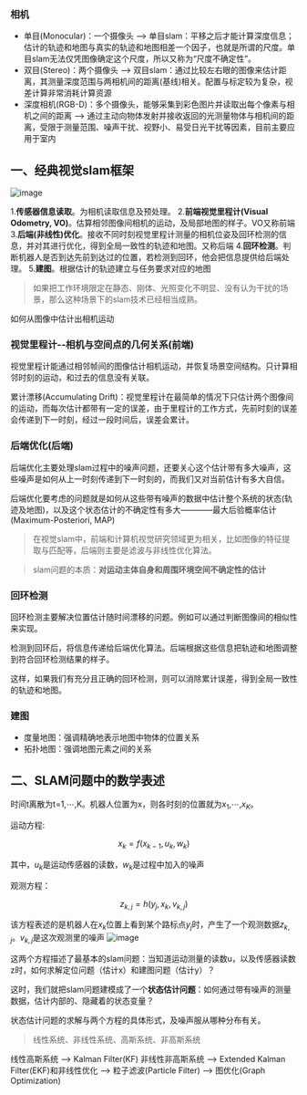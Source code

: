 ### 相机
- 单目(Monocular)：一个摄像头 --> 单目slam：平移之后才能计算深度信息；估计的轨迹和地图与真实的轨迹和地图相差一个因子，也就是所谓的尺度。单目slam无法仅凭图像确定这个尺度，所以又称为“尺度不确定性”。
- 双目(Stereo)：两个摄像头 --> 双目slam：通过比较左右眼的图像来估计距离，其测量深度范围与两相机间的距离(基线)相关。配置与标定较为复杂，视差计算非常消耗计算资源
- 深度相机(RGB-D)：多个摄像头，能够采集到彩色图片并读取出每个像素与相机之间的距离 --> 通过主动向物体发射并接收返回的光测量物体与相机间的距离，受限于测量范围、噪声干扰、视野小、易受日光干扰等因素，目前主要应用于室内

## 一、经典视觉slam框架

![image](https://user-images.githubusercontent.com/34792225/181693672-f2ab6685-ea25-46cf-8111-424257891c35.png)

1.<b>传感器信息读取</b>。为相机读取信息及预处理。
2.<b>前端视觉里程计(Visual Odometry, VO)</b>。估算相邻图像间相机的运动，及局部地图的样子。VO又称前端
3.<b>后端(非线性)优化</b>。接收不同时刻视觉里程计测量的相机位姿及回环检测的信息，并对其进行优化，得到全局一致性的轨迹和地图。又称后端
4.<b>回环检测</b>。判断机器人是否到达先前到达过的位置，若检测到回环，他会把信息提供给后端处理。
5.<b>建图</b>。根据估计的轨迹建立与任务要求对应的地图

> 如果把工作环境限定在静态、刚体、光照变化不明显、没有认为干扰的场景，那么这种场景下的slam技术已经相当成熟。

如何从图像中估计出相机运动

### 视觉里程计--相机与空间点的几何关系(前端)

视觉里程计能通过相邻帧间的图像估计相机运动，并恢复场景空间结构。只计算相邻时刻的运动，和过去的信息没有关联。

累计漂移(Accumulating Drift)：视觉里程计在最简单的情况下只估计两个图像间的运动，而每次估计都带有一定的误差，由于里程计的工作方式，先前时刻的误差会传递到下一时刻，经过一段时间后，误差会累计。


### 后端优化(后端)

后端优化主要处理slam过程中的噪声问题，还要关心这个估计带有多大噪声，这些噪声是如何从上一时刻传递到下一时刻的，而我们又对当前估计有多大自信。

后端优化要考虑的问题就是如何从这些带有噪声的数据中估计整个系统的状态(轨迹及地图)，以及这个状态估计的不确定性有多大————最大后验概率估计(Maximum-Posteriori, MAP)

> 在视觉slam中，前端和计算机视觉研究领域更为相关，比如图像的特征提取与匹配等，后端则主要是滤波与非线性优化算法。

> slam问题的本质：<b>对运动主体自身和周围环境空间不确定性的估计</b>


### 回环检测

回环检测主要解决位置估计随时间漂移的问题。例如可以通过判断图像间的相似性来实现。

检测到回环后，将信息传递给后端优化算法。后端根据这些信息把轨迹和地图调整到符合回环检测结果的样子。

这样，如果我们有充分且正确的回环检测，则可以消除累计误差，得到全局一致性的轨迹和地图。


### 建图

- 度量地图：强调精确地表示地图中物体的位置关系
- 拓扑地图：强调地图元素之间的关系


## 二、SLAM问题中的数学表述

时间t离散为t=1,$\cdots$,K。机器人位置为x，则各时刻的位置就为$x_1$,$\cdots$,$x_K$。

运动方程: 

$$ x_k=f\left(x_{k-1}, u_k, w_k\right) \tag {2.1} $$

其中，$u_k$是运动传感器的读数，$w_k$是过程中加入的噪声

观测方程：

$$ z_{k,j}=h\left(y_j, x_k, v_{k,j}\right) \tag {2.2} $$

该方程表述的是机器人在$x_k$位置上看到某个路标点$y_j$时，产生了一个观测数据$z_{k,j}$。$v_{k,j}$是这次观测里的噪声
![image](https://user-images.githubusercontent.com/34792225/181718080-a5d07992-b214-4317-98ac-3ec76948f2a8.png)

这两个方程描述了最基本的slam问题：当知道运动测量的读数u，以及传感器读数z时，如何求解定位问题（估计x）和建图问题（估计y）？

这时，我们就把slam问题建模成了一个<b>状态估计问题</b>：如何通过带有噪声的测量数据，估计内部的、隐藏着的状态变量？

状态估计问题的求解与两个方程的具体形式，及噪声服从哪种分布有关。

> 线性系统、非线性系统、高斯系统、非高斯系统

线性高斯系统 --> Kalman Filter(KF)
非线性非高斯系统 --> Extended Kalman Filter(EKF)和非线性优化 --> 粒子滤波(Particle Filter) --> 图优化(Graph Optimization)









